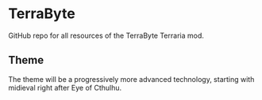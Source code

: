 # TerraByte
GitHub repo for all resources of the TerraByte Terraria mod.

## Theme
The theme will be a progressively more advanced technology, starting with midieval right after Eye of Cthulhu.

## 
